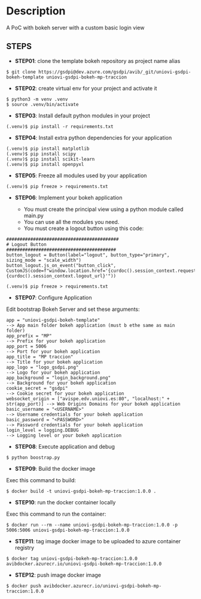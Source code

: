 # Description
A PoC with bokeh server with a custom basic login view

## STEPS

- **STEP01**: clone the template bokeh repository as project name alias

```
$ git clone https://gsdpi@dev.azure.com/gsdpi/avib/_git/uniovi-gsdpi-bokeh-template uniovi-gsdpi-bokeh-mp-traccion
```

- **STEP02**: create virtual env for your project and activate it

```
$ python3 -m venv .venv
$ source .venv/bin/activate
```

- **STEP03**: Install default python modules in your project

```
(.venv)$ pip install -r requirements.txt
```

- **STEP04**: Install extra python dependencies for your application

```
(.venv)$ pip install matplotlib
(.venv)$ pip install scipy
(.venv)$ pip install scikit-learn
(.venv)$ pip install openpyxl
```

- **STEP05**: Freeze all modules used by your application

```
(.venv)$ pip freeze > requirements.txt
```

- **STEP06**: Implement your bokeh application 

    - You must create the principal view using a python module called main.py
    - You can use all the modules you need. 
    - You must create a logout button using this code:

```
##########################################
# Logout Button
#########################################
button_logout = Button(label="logout", button_type="primary", sizing_mode = "scale_width")
button_logout.js_on_event("button_click", CustomJS(code=f"window.location.href='{curdoc().session_context.request.path}{curdoc().session_context.logout_url}'"))
```

```
(.venv)$ pip freeze > requirements.txt
```

- **STEP07**: Configure Application

Edit bootstrap Bokeh Server and set these arguments:

```
app = "uniovi-gsdpi-bokeh-template"                                          --> App main folder bokeh application (must b ethe same as main folder)
app_prefix = "MP"                                                            --> Prefix for your bokeh application
app_port = 5006                                                              --> Port for your bokeh application
app_title = "MP traccion"                                                    --> Title for your bokeh application
app_logo = "logo_gsdpi.png"                                                  --> Logo for your bokeh application
app_background = "login_background.png"                                      --> Background for your bokeh application
cookie_secret = "gsdpi"                                                      --> Cookie secret for your bokeh application
websocket_origin = ["avispe.edv.uniovi.es:80", "localhost:" + str(app_port)] --> Web Origins Domains for your bokeh application
basic_username = "<USERNAME>"                                                --> Username credentials for your bokeh application
basic_password = "<PASSWORD>"                                                --> Password credentials for your bokeh application
login_level = logging.DEBUG                                                  --> Logging level or your bokeh application
```

- **STEP08**: Execute application and debug

```
$ python boostrap.py
```

- **STEP09**: Build the docker image

Exec this command to build:

```
$ docker build -t uniovi-gsdpi-bokeh-mp-traccion:1.0.0 .
```

- **STEP10**: run the docker container locally

Exec this command to run the container:

```
$ docker run --rm --name uniovi-gsdpi-bokeh-mp-traccion:1.0.0 -p 5006:5006 uniovi-gsdpi-bokeh-mp-traccion:1.0.0
```

- **STEP11**: tag image docker image to be uploaded to azure container registry

```
$ docker tag uniovi-gsdpi-bokeh-mp-traccion:1.0.0 avibdocker.azurecr.io/uniovi-gsdpi-bokeh-mp-traccion:1.0.0
```

- **STEP12**: push image docker image

```
$ docker push avibdocker.azurecr.io/uniovi-gsdpi-bokeh-mp-traccion:1.0.0
```